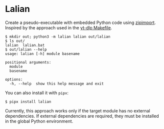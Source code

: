 # Lalian

Create a pseudo-executable with embedded Python code using [zipimport](https://docs.python.org/3/library/zipimport.html). Inspired by the approach used in the [yt-dlp Makefile](https://github.com/yt-dlp/yt-dlp/blob/2a246749ec5ead2c6b485e702a1c54c79bd0e51a/Makefile#L83-L102).

```
$ mkdir out; python3 -m lalian lalian out/lalian
$ ls out/
lalian  lalian.bat
$ out/lalian --help
usage: lalian [-h] module basename

positional arguments:
  module
  basename

options:
  -h, --help  show this help message and exit
```

You can also install it with `pipx`:

```
$ pipx install lalian
```

Currently, this approach works only if the target module has no external dependencies. If external dependencies are required, they must be installed in the global Python environment.
